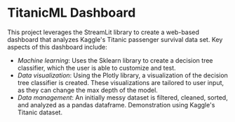 # TitanicML Dashboard
This project leverages the StreamLit library to create a web-based dashboard that analyzes Kaggle's Titanic passenger survival data set. Key aspects of this dashboard include:
  - *Machine learning*: Uses the Sklearn library to create a decision tree classifier, which the user is able to customize and test.
  - *Data visualization*: Using the Plotly library, a visualization of the decision tree classifier is created. These visualizations are tailored to user input, as they can change the max depth of the model. 
  - *Data management*: An initially messy dataset is filtered, cleaned, sorted, and analyzed as a pandas dataframe. Demonstration using Kaggle's Titanic dataset.
    
